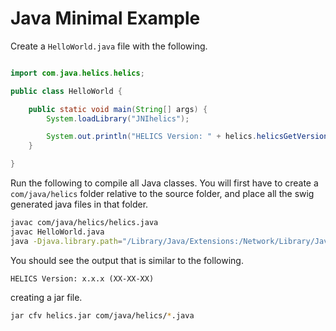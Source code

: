 # Java Minimal Example

Create a `HelloWorld.java` file with the following.

```java

import com.java.helics.helics;

public class HelloWorld {

    public static void main(String[] args) {
        System.loadLibrary("JNIhelics");

        System.out.println("HELICS Version: " + helics.helicsGetVersion());
    }

}
```

Run the following to compile all Java classes. You will first have to create a `com/java/helics` folder relative to the source folder, and place all the swig generated java files in that folder.

```bash
javac com/java/helics/helics.java
javac HelloWorld.java
java -Djava.library.path="/Library/Java/Extensions:/Network/Library/Java/Extensions:/System/Library/Java/Extensions:/usr/lib/java:/path/to/GitRepos/HELICS/build-osx/swig/java/com/java/helics/:." HelloWorld
```

You should see the output that is similar to the following.

```
HELICS Version: x.x.x (XX-XX-XX)
```

creating a jar file.

```bash
jar cfv helics.jar com/java/helics/*.java
```
